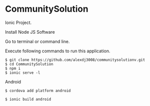 # CommunitySolution
Ionic Project. 


Install Node JS Software

Go to terminal or command line.

Execute following commands to run this application.


```
$ git clone https://github.com/alexdj3008/communitysolutionv.git
$ cd CommunitySolution
$ npm i
$ ionic serve -l

```

Android
```
$ cordova add platform android

$ ionic build android

```
